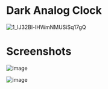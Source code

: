 # Dark Analog Clock

![1_lJ32Bl-lHWmNMUSiSq17gQ](https://user-images.githubusercontent.com/72864817/171863780-16f7afb7-32a5-4547-a427-23c8a8ed0524.png)

# Screenshots

![image](https://user-images.githubusercontent.com/72864817/173787255-f903015c-759a-42ad-9892-37f3de3a9cd8.png)

![image](https://user-images.githubusercontent.com/72864817/173787537-66ca45fc-2012-414c-b9e9-b72f4e0f248e.png)
